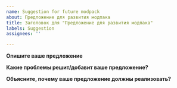```yaml
---
name: Suggestion for future modpack
about: Предложение для развития модпака
title: Заголовок для "Предложение для развития модпака"
labels: Suggestion
assignees: ''

---
```


**Опишите ваше предложение**



**Какие проблемы решит/добавит ваше предложение?**



**Объясните, почему ваше предложение должны реализовать?**


